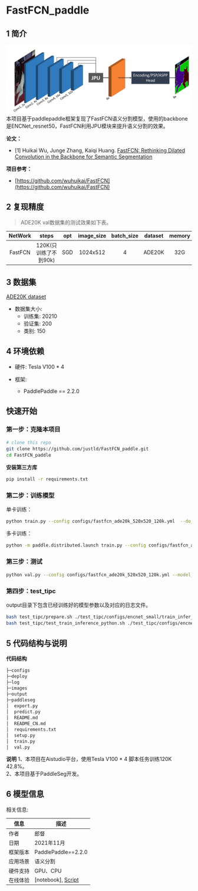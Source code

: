 # FastFCN_paddle

## 1 简介
![images](images/network.png)  
本项目基于paddlepaddle框架复现了FastFCN语义分割模型，使用的backbone是ENCNet_resnet50，FastFCN利用JPU模块来提升语义分割的效果。

**论文：**
- [1] Huikai Wu, Junge Zhang, Kaiqi Huang. [FastFCN: Rethinking Dilated Convolution in the Backbone for Semantic Segmentation](https://paperswithcode.com/paper/fastfcn-rethinking-dilated-convolution-in-the)

**项目参考：**
- [https://github.com/wuhuikai/FastFCN](https://github.com/wuhuikai/FastFCN)

## 2 复现精度
>ADE20K val数据集的测试效果如下表。


|NetWork |steps|opt|image_size|batch_size|dataset|memory|card|mIou|config|weight|log|
| :---: | :---: | :---: | :---: | :---: | :---: | :---: | :---: | :---: | :---: | :---: | :---: |
|FastFCN|120K(只训练了不到90k)|SGD|1024x512|4|ADE20K|32G|4|42.8|[fastfcn_ade20k_520x520_120k.yml](configs/fastfcn_ade20k_520x520_120k.yml)|[weight](https://bj.bcebos.com/v1/ai-studio-cluster-infinite-task/outputs/105110.tar?authorization=bce-auth-v1%2F0ef6765c1e494918bc0d4c3ca3e5c6d1%2F2021-11-25T08%3A56%3A00Z%2F-1%2F%2F27d2bd5ec48e4e1a4463f7af2765071742a8ce9791fb3d4c0ddd013de854fa07) |[log](log/trainer-0.log)|

## 3 数据集
[ADE20K dataset](http://groups.csail.mit.edu/vision/datasets/ADE20K/)

- 数据集大小:
    - 训练集: 20210
    - 验证集: 200
    - 类别: 150

## 4 环境依赖
- 硬件: Tesla V100 * 4

- 框架:
    - PaddlePaddle == 2.2.0
  
    
## 快速开始

### 第一步：克隆本项目
```bash
# clone this repo
git clone https://github.com/justld/FastFCN_paddle.git
cd FastFCN_paddle
```

**安装第三方库**
```bash
pip install -r requirements.txt
```


### 第二步：训练模型
单卡训练：
```bash
python train.py --config configs/fastfcn_ade20k_520x520_120k.yml  --do_eval --use_vdl --log_iter 100 --save_interval 1000 --save_dir output
```
多卡训练：
```bash
python -m paddle.distributed.launch train.py --config configs/fastfcn_ade20k_520x520_120k.yml  --do_eval --use_vdl --log_iter 100 --save_interval 1000 --save_dir output
```

### 第三步：测试
```bash
python val.py --config configs/fastfcn_ade20k_520x520_120k.yml --model_path {your model path}
```

### 第四步：test_tipc
output目录下包含已经训练好的模型参数以及对应的日志文件。
```bash
bash test_tipc/prepare.sh ./test_tipc/configs/encnet_small/train_infer_python.txt 'lite_train_infer'
bash test_tipc/test_train_inference_python.sh ./test_tipc/configs/encnet_small/train_infer_python.txt 'lite_train_infer'
```

## 5 代码结构与说明
**代码结构**
```
├─configs           
├─deploy  
├─log                 
├─images                         
├─output                           
├─paddleseg                                                   
│  export.py                     
│  predict.py                        
│  README.md                        
│  README_CN.md                     
│  requirements.txt                      
│  setup.py                   
│  train.py                
│  val.py                       
```
**说明**
1、本项目在Aistudio平台，使用Tesla V100 * 4 脚本任务训练120K 42.8%。  
2、本项目基于PaddleSeg开发。  

## 6 模型信息

相关信息:

| 信息 | 描述 |
| --- | --- |
| 作者 | 郎督|
| 日期 | 2021年11月 |
| 框架版本 | PaddlePaddle==2.2.0 |
| 应用场景 | 语义分割 |
| 硬件支持 | GPU、CPU |
| 在线体验 | [notebook], [Script](https://aistudio.baidu.com/aistudio/clusterprojectdetail/3031961)|



